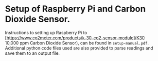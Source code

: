 # Setup of Raspberry Pi and Carbon Dioxide Sensor. 

Instructions to setting up Raspberry Pi to [https://www.co2meter.com/products/k-30-co2-sensor-module](K30 10,000 ppm Carbon Dioxide Sensor), can be found in `setup-manual.pdf`. Additional python code files used are also provided to parse readings and save them to an output file. 
